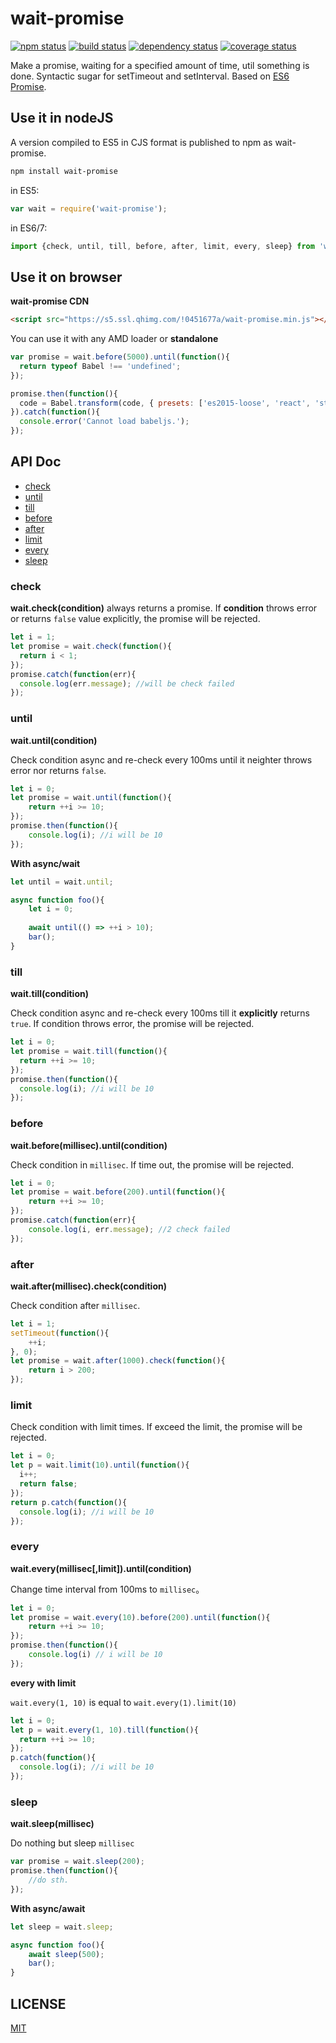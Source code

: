 # wait-promise

[![npm status](https://img.shields.io/npm/v/wait-promise.svg)](https://www.npmjs.org/package/wait-promise)
[![build status](https://api.travis-ci.org/akira-cn/wait-promise.svg?branch=master)](https://travis-ci.org/akira-cn/wait-promise) 
[![dependency status](https://david-dm.org/akira-cn/wait-promise.svg)](https://david-dm.org/akira-cn/wait-promise) 
[![coverage status](https://img.shields.io/coveralls/akira-cn/wait-promise.svg)](https://coveralls.io/github/akira-cn/wait-promise)

Make a promise, waiting for a specified amount of time, util something is done. Syntactic sugar for setTimeout and setInterval. Based on [ES6 Promise](https://developer.mozilla.org/zh-CN/docs/Web/JavaScript/Reference/Global_Objects/Promise).

## Use it in nodeJS

A version compiled to ES5 in CJS format is published to npm as wait-promise.

```bash
npm install wait-promise
```

in ES5:

```js
var wait = require('wait-promise');
```

in ES6/7:

```js
import {check, until, till, before, after, limit, every, sleep} from 'wait-promise';
```

## Use it on browser

**wait-promise CDN**

```html
<script src="https://s5.ssl.qhimg.com/!0451677a/wait-promise.min.js"></script>
```

You can use it with any AMD loader or **standalone**

```js
var promise = wait.before(5000).until(function(){
  return typeof Babel !== 'undefined';
});

promise.then(function(){
  code = Babel.transform(code, { presets: ['es2015-loose', 'react', 'stage-0'] }).code;
}).catch(function(){
  console.error('Cannot load babeljs.');
});
```

## API Doc

* [check](#check)
* [until](#until)
* [till](#till)
* [before](#before)
* [after](#after)
* [limit](#limit)
* [every](#every)
* [sleep](#sleep)

### check

**wait.check(condition)** always returns a promise. If **condition** throws error or returns `false` value explicitly, the promise will be rejected.

```js
let i = 1;
let promise = wait.check(function(){
  return i < 1;
});
promise.catch(function(err){
  console.log(err.message); //will be check failed
});
```

### until

**wait.until(condition)**

Check condition async and re-check every 100ms until it neighter throws error nor returns `false`.

```js
let i = 0;
let promise = wait.until(function(){
	return ++i >= 10;
});
promise.then(function(){
	console.log(i); //i will be 10
});
```

**With async/wait**

```js
let until = wait.until;

async function foo(){
	let i = 0;
	
	await until(() => ++i > 10);
	bar();
}
```

### till

**wait.till(condition)**

Check condition async and re-check every 100ms till it **explicitly** returns `true`. If condition throws error, the promise will be rejected.

```js
let i = 0;
let promise = wait.till(function(){
  return ++i >= 10;
});
promise.then(function(){
  console.log(i); //i will be 10
});
```

### before

**wait.before(millisec).until(condition)**

Check condition in `millisec`. If time out, the promise will be rejected.

```js
let i = 0;
let promise = wait.before(200).until(function(){
	return ++i >= 10;
});
promise.catch(function(err){
	console.log(i, err.message); //2 check failed
});
```

### after

**wait.after(millisec).check(condition)**

Check condition after `millisec`.

```js
let i = 1;
setTimeout(function(){
	++i;
}, 0); 
let promise = wait.after(1000).check(function(){
	return i > 200;
});
```

### limit

Check condition with limit times. If exceed the limit, the promise will be rejected.

```js
let i = 0;
let p = wait.limit(10).until(function(){
  i++;
  return false;
});
return p.catch(function(){
  console.log(i); //i will be 10
});
```

### every

**wait.every(millisec[,limit]).until(condition)**

Change time interval from 100ms to `millisec`。

```js
let i = 0;
let promise = wait.every(10).before(200).until(function(){
	return ++i >= 10;
});
promise.then(function(){
	console.log(i) // i will be 10
});
```

**every with limit**

`wait.every(1, 10)` is equal to `wait.every(1).limit(10)` 

```js
let i = 0;
let p = wait.every(1, 10).till(function(){
  return ++i >= 10;
});
p.catch(function(){
  console.log(i); //i will be 10
});
```

### sleep

**wait.sleep(millisec)**

Do nothing but sleep `millisec`

```js
var promise = wait.sleep(200);
promise.then(function(){
	//do sth.
});
```

**With async/await**

```js
let sleep = wait.sleep;

async function foo(){
	await sleep(500);
	bar();
} 
```

## LICENSE

[MIT](LICENSE)
